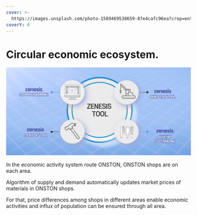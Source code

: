 ```yaml
---
cover: >-
  https://images.unsplash.com/photo-1589469538659-87e4cafc96ea?crop=entropy&cs=srgb&fm=jpg&ixid=MnwxOTcwMjR8MHwxfHNlYXJjaHw2fHxQcm9maXR8ZW58MHx8fHwxNjQyNjUzMDYw&ixlib=rb-1.2.1&q=85
coverY: 0
---
```


# Circular economic ecosystem.



![](<../../.gitbook/assets/image (3).png>)

In the economic activity system route ONSTON, ONSTON shops are on each area.

Algorithm of supply and demand automatically updates market prices of materials in ONSTON shops.

For that, price differences among shops in different areas enable economic activities and influx of population can be ensured through all area.
